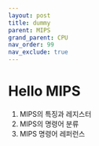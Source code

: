 ```yaml
---
layout: post
title: dummy
parent: MIPS
grand_parent: CPU
nav_order: 99
nav_exclude: true
---
```


# Hello MIPS
1. MIPS의 특징과 레지스터
2. MIPS의 명령어 분류
3. MIPS 명령어 레퍼런스